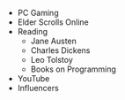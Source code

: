- PC Gaming
 - Elder Scrolls Online
- Reading
  - Jane Austen
  - Charles Dickens
  - Leo Tolstoy
  - Books on Programming
 - YouTube
  - Influencers 
